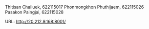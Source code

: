 Thitisan Chailuek, 622115017
Phonmongkhon Phuthijaem, 622115026
Pasakon Paingjai, 622115028

URL: http://20.212.9.168:8001/
